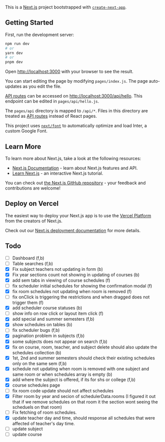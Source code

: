 This is a [Next.js](https://nextjs.org/) project bootstrapped with [`create-next-app`](https://github.com/vercel/next.js/tree/canary/packages/create-next-app).

## Getting Started

First, run the development server:

```bash
npm run dev
# or
yarn dev
# or
pnpm dev
```

Open [http://localhost:3000](http://localhost:3000) with your browser to see the result.

You can start editing the page by modifying `pages/index.js`. The page auto-updates as you edit the file.

[API routes](https://nextjs.org/docs/api-routes/introduction) can be accessed on [http://localhost:3000/api/hello](http://localhost:3000/api/hello). This endpoint can be edited in `pages/api/hello.js`.

The `pages/api` directory is mapped to `/api/*`. Files in this directory are treated as [API routes](https://nextjs.org/docs/api-routes/introduction) instead of React pages.

This project uses [`next/font`](https://nextjs.org/docs/basic-features/font-optimization) to automatically optimize and load Inter, a custom Google Font.

## Learn More

To learn more about Next.js, take a look at the following resources:

- [Next.js Documentation](https://nextjs.org/docs) - learn about Next.js features and API.
- [Learn Next.js](https://nextjs.org/learn) - an interactive Next.js tutorial.

You can check out [the Next.js GitHub repository](https://github.com/vercel/next.js/) - your feedback and contributions are welcome!

## Deploy on Vercel

The easiest way to deploy your Next.js app is to use the [Vercel Platform](https://vercel.com/new?utm_medium=default-template&filter=next.js&utm_source=create-next-app&utm_campaign=create-next-app-readme) from the creators of Next.js.

Check out our [Next.js deployment documentation](https://nextjs.org/docs/deployment) for more details.

## Todo

- [ ] Dashboard (f,b)
- [ ] Table searches (f,b)
- [x] Fix subject teachers not updating in form (b)
- [x] Fix year sections count not showing in updating of courses (b)
- [x] add sem tabs in viewing of course schedules (f)
- [ ] fix scheduler initial schedules for showing the confirmation modal (f)
- [x] fix room schedules not updating when room is removed (f)
- [ ] fix onClick is triggering the restrictions and when dragged does not trigger them (f)
- [x] add scheduler course statuses (b)
- [ ] show info on row click or layout item click (f)
- [x] add special and summer semesters (f,b)
- [x] show schedules on tables (b)
- [ ] fix scheduler bugs (f,b)
- [x] pagination problem in subjects (f,b)
- [x] some subjects does not appear on search (f,b)
- [x] fix on course, room, teacher, and subject delete should also update the schedules collection (b)
- [x] 1st, 2nd and summer semesters should check their existing schedules only on the same sem (f,b)
- [x] schedule not updating when room is removed with one subject and same room or when schedules array is empty (b)
- [x] add where the subject is offered, if its for shs or college (f,b)
- [x] course schedules page
- [ ] fix room code update should not affect schedules
- [x] Filter room by year and secion of schedulerData.rooms (I figured it out that if we remove schedules on that room it the section wont seeing the scheduels on that room)
- [ ] Fix fetching of room schedules.
- [x] update teacher day and time, should response all schedules that were affected of teacher's day time.
- [ ] update subject
- [ ] update course
